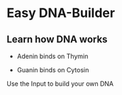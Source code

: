 # Easy DNA-Builder

## Learn how DNA works

* Adenin binds on Thymin

* Guanin binds on Cytosin

Use the Input to build your own DNA
